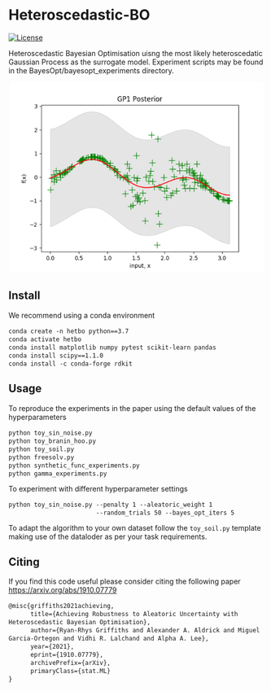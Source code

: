 # Heteroscedastic-BO

[![License](https://img.shields.io/badge/license-MIT-green.svg)](LICENSE)

Heteroscedastic Bayesian Optimisation uisng the most likely heteroscedatic Gaussian Process as the surrogate model.
Experiment scripts may be found in the BayesOpt/bayesopt_experiments directory.

<p align="center">
  <img src="heteroscedastic_gp.gif" width="500" title="logo">
</p>

## Install

We recommend using a conda environment

```
conda create -n hetbo python==3.7
conda activate hetbo
conda install matplotlib numpy pytest scikit-learn pandas
conda install scipy==1.1.0
conda install -c conda-forge rdkit
```

## Usage

To reproduce the experiments in the paper using the default values of the hyperparameters

```
python toy_sin_noise.py
python toy_branin_hoo.py
python toy_soil.py
python freesolv.py
python synthetic_func_experiments.py
python gamma_experiments.py
```

To experiment with different hyperparameter settings

```
python toy_sin_noise.py --penalty 1 --aleatoric_weight 1 
                        --random_trials 50 --bayes_opt_iters 5 
```

To adapt the algorithm to your own dataset follow the `toy_soil.py` template making use of the dataloder as
per your task requirements.

## Citing

If you find this code useful please consider citing the following paper https://arxiv.org/abs/1910.07779

```
@misc{griffiths2021achieving,
      title={Achieving Robustness to Aleatoric Uncertainty with Heteroscedastic Bayesian Optimisation}, 
      author={Ryan-Rhys Griffiths and Alexander A. Aldrick and Miguel Garcia-Ortegon and Vidhi R. Lalchand and Alpha A. Lee},
      year={2021},
      eprint={1910.07779},
      archivePrefix={arXiv},
      primaryClass={stat.ML}
}
```
